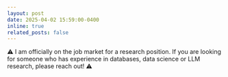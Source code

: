 ```yaml
---
layout: post
date: 2025-04-02 15:59:00-0400
inline: true
related_posts: false
---
```


:warning: I am officially on the job market for a research position. If you are looking for someone who has experience in databases, data science or LLM research, please reach out! :warning:
